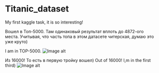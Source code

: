 # Titanic_dataset
My first kaggle task, it is so interesting!

Вошел в Топ-5000. Там одинаковый результат вплоть до 4872-ого места. Учитывая, что часть топа в этом датасете читерская, думаю это уже круто)

I am in TOP-5000.
![Image alt](https://github.com/DoroninDobro/Titanic_dataset/blob/master/Screenshot%20from%202020-02-24%2015-13-09.png)

Из 16000! То есть в первую тройку вошел)
Out of 16000! I,m in the first third)
![Image alt](https://github.com/DoroninDobro/Titanic_dataset/blob/master/Screenshot%20from%202020-02-24%2015-14-16.png)
